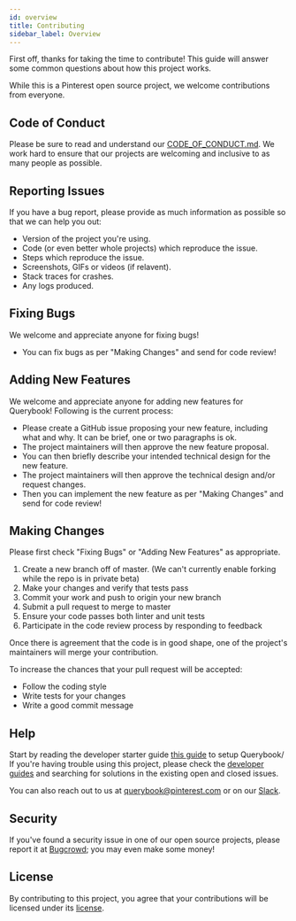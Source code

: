 ```yaml
---
id: overview
title: Contributing
sidebar_label: Overview
---
```


First off, thanks for taking the time to contribute! This guide will answer
some common questions about how this project works.

While this is a Pinterest open source project, we welcome contributions from
everyone.

## Code of Conduct

Please be sure to read and understand our [CODE_OF_CONDUCT.md](https://github.com/pinterest/querybook/blob/master/CODE_OF_CONDUCT.md).
We work hard to ensure that our projects are welcoming and inclusive to as many
people as possible.

## Reporting Issues

If you have a bug report, please provide as much information as possible so that
we can help you out:

-   Version of the project you're using.
-   Code (or even better whole projects) which reproduce the issue.
-   Steps which reproduce the issue.
-   Screenshots, GIFs or videos (if relavent).
-   Stack traces for crashes.
-   Any logs produced.

## Fixing Bugs

We welcome and appreciate anyone for fixing bugs!

-   You can fix bugs as per "Making Changes" and send for code review!

## Adding New Features

We welcome and appreciate anyone for adding new features for Querybook!
Following is the current process:

-   Please create a GitHub issue proposing your new feature, including what and why. It can be brief, one or two paragraphs is ok.
-   The project maintainers will then approve the new feature proposal.
-   You can then briefly describe your intended technical design for the new feature.
-   The project maintainers will then approve the technical design and/or request changes.
-   Then you can implement the new feature as per "Making Changes" and send for code review!

## Making Changes

Please first check "Fixing Bugs" or "Adding New Features" as appropriate.

1. Create a new branch off of master. (We can't currently enable forking while the repo is in private beta)
2. Make your changes and verify that tests pass
3. Commit your work and push to origin your new branch
4. Submit a pull request to merge to master
5. Ensure your code passes both linter and unit tests
6. Participate in the code review process by responding to feedback

Once there is agreement that the code is in good shape, one of the project's
maintainers will merge your contribution.

To increase the chances that your pull request will be accepted:

-   Follow the coding style
-   Write tests for your changes
-   Write a good commit message

## Help

Start by reading the developer starter guide [this guide](../developer_guide/developer_setup.md) to setup Querybook/
If you're having trouble using this project, please check the [developer guides](../developer_guide/)
and searching for solutions in the existing open and closed issues.

You can also reach out to us at querybook@pinterest.com or on our [Slack](https://join.slack.com/t/querybookchat/shared_invite/zt-dpr988af-9VwGkjcmPhqTmRoA2Tm3gg).

## Security

If you've found a security issue in one of our open source projects,
please report it at [Bugcrowd](https://bugcrowd.com/pinterest); you may even
make some money!

## License

By contributing to this project, you agree that your contributions will be
licensed under its [license](LICENSE).
